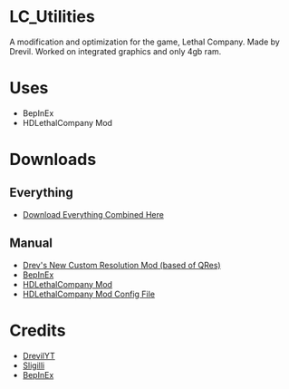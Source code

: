 # LC_Utilities
A modification and optimization for the game, Lethal Company. Made by Drevil. Worked on integrated graphics and only 4gb ram.

# Uses
- BepInEx
- HDLethalCompany Mod
  
# Downloads
## Everything
- [Download Everything Combined Here](https://codeload.github.com/DrevilYT/LC_Utilities/zip/refs/heads/main)
## Manual
- [Drev's New Custom Resolution Mod (based of QRes)](https://www.dropbox.com/scl/fo/cwszk5es7aqx8tji4ndmz/h?rlkey=p1x2thjrshtjqzrbw9u6vyb1t&dl=1)
- [BepInEx](https://github.com/BepInEx/BepInEx/releases/download/v5.4.22/BepInEx_x64_5.4.22.0.zip)
- [HDLethalCompany Mod](https://thunderstore.io/package/download/Sligili/HDLethalCompany/1.5.6/)
- [HDLethalCompany Mod Config File](https://raw.githubusercontent.com/DrevilYT/LC_Utilities/main/Config/HDLethalCompany.cfg?dl=1)

# Credits
- [DrevilYT](https://github.com/DrevilYT/)
- [Sligilli](https://thunderstore.io/c/lethal-company/p/Sligili/)
- [BepInEx](https://github.com/BepInEx/)
